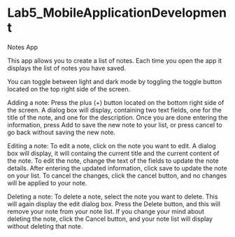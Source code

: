 # Lab5_MobileApplicationDevelopment
Notes App

This app allows you to create a list of notes. Each time you open the app it displays the list of notes you have saved.

You can toggle between light and dark mode by toggling the toggle button located on the top right side of the screen.

Adding a note:
Press the plus (+) button located on the bottom right side of the screen.
A dialog box will display, containing two text fields, one for the title of the note, and one for the description.
Once you are done entering the information, press Add to save the new note to your list, or press cancel to go back without saving the new note.

Editing a note:
To edit a note, click on the note you want to edit.
A dialog box will display, it will containg the current title and the current content of the note.
To edit the note, change the text of the fields to update the note details.
After entering the updated information, click save to update the note on your list.
To cancel the changes, click the cancel button, and no changes will be applied to your note.

Deleting a note:
To delete a note, select the note you want to delete.
This will again display the edit dialog box.
Press the Delete button, and this will remove your note from your note list.
If you change your mind about deleting the note, click the Cancel button, and your note list will display without deleting that note.


